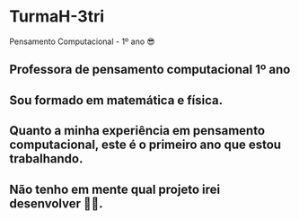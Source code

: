 # TurmaH-3tri
Pensamento Computacional - 1º ano 😎 
## Professora de pensamento computacional **1º ano**
## Sou formado em matemática e física.
## Quanto a minha experiência em pensamento computacional, este é o primeiro ano que estou trabalhando.
## Não tenho em mente qual projeto irei desenvolver 🤦‍♂️.
